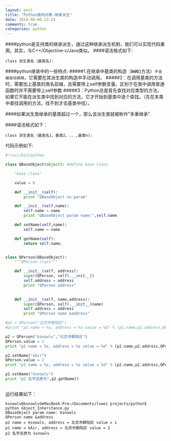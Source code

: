 ```yaml
---
layout: post
title: "Python面向对象-继承派生"
date: 2014-08-06 23:24
comments: true
categories: python
---
```


####python是支持类的继承派生，通过这种继承派生机制，我们可以实现代码重用。其实，与C++/Objective-c/Java类似。
####语法格式如下:
    
    class 派生类名（基类名):
    
####python继承中的一些特点:
#####1.在继承中基类的构造（__init__()方法）`不会被自动调用`，它需要在其派生类的构造中手动调用。
#####2：在调用基类的方法时，需要加上基类的类名前缀，且需要带上self参数变量。区别于在类中调用普通函数时并不需要带上self参数
#####3：Python总是首先查找对应类型的方法，如果它不能在派生类中找到对应的方法，它才开始到基类中逐个查找。（先在本类中查找调用的方法，找不到才去基类中找）。

####如果派生类继承的基类超过一个，那么该派生类就被称作"多重继承".

####语法格式如下：

    class 派生类名（基类名1，基类2，...,基类n):

代码示例如下:

``` python
#!/usr/bin/python

class QBaseObject(object): #define base class

	"base class"

	value = 0

	def __init__(self):
		print "QBaseObject no param"

	def __init__(self,name):
		self.name = name
		print "QBaseObject param name:",self.name

	def setName(self,name):
		self.name = name

	def getName(self):
		return self.name;		 	


class QPerson(QBaseObject):
	"""QPerson class"""

	def __init__(self, address):
		super(QPerson, self).__init__()
		self.address = address
		print "QPerson address"

	
	def __init__(self, name,address):
		super(QPerson, self).__init__(name)
		self.address = address
		print "QPerson name &address"

#p1 = QPerson("北京市朝阳区")
#print "p1 name = %s, address = %s value = %d" % (p1.name,p1.address,QPerson.value)

p2 = QPerson("ksnowlv","北京市朝阳区")
QPerson.value = 1
print "p2 name = %s, address = %s value = %d" % (p2.name,p2.address,QPerson.value)

p2.setName("kAir")
QPerson.value = 2
print "p1 name = %s, address = %s value = %d" % (p2.name,p2.address,QPerson.value)

p2.setName("ksnowlv")
print "p2 名字还原为",p2.getName()
	

```

运行结果如下：

    ksnowlv@ksnowlvdeMacBook-Pro~/Documents/lvwei projects/python$
    python object_Inheritance.py 
    QBaseObject param name: ksnowlv
    QPerson name &address
    p2 name = ksnowlv, address = 北京市朝阳区 value = 1
    p1 name = kAir, address = 北京市朝阳区 value = 2
    p2 名字还原为 ksnowlv
